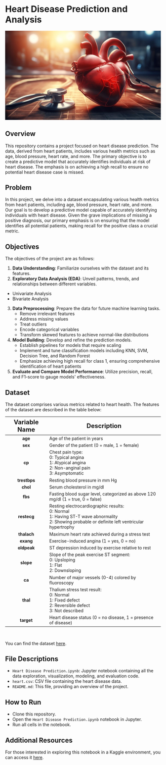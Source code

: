 # Heart Disease Prediction and Analysis
![Heart Disease Prediction](image.jpg)

## Overview
This repository contains a project focused on heart disease prediction. The data, derived from heart patients, includes various health metrics such as age, blood pressure, heart rate, and more. The primary objective is to create a predictive model that accurately identifies individuals at risk of heart disease. The emphasis is on achieving a high recall to ensure no potential heart disease case is missed.

## Problem
In this project, we delve into a dataset encapsulating various health metrics from heart patients, including age, blood pressure, heart rate, and more. Our goal is to develop a predictive model capable of accurately identifying individuals with heart disease. Given the grave implications of missing a positive diagnosis, our primary emphasis is on ensuring that the model identifies all potential patients, making recall for the positive class a crucial metric.

## Objectives
The objectives of the project are as follows:

1. **Data Understanding**: Familiarize ourselves with the dataset and its features.
2. **Exploratory Data Analysis (EDA)**: Unveil patterns, trends, and relationships between different variables.
  - Univariate Analysis
  - Bivariate Analysis
3. **Data Preprocessing**: Prepare the data for future machine learning tasks.
   - Remove irrelevant features
   - Address missing values
   - Treat outliers
   - Encode categorical variables
   - Transform skewed features to achieve normal-like distributions
4. **Model Building**: Develop and refine the prediction models.
   - Establish pipelines for models that require scaling
   - Implement and tune classification models including KNN, SVM, Decision Tree, and Random Forest
   - Emphasize achieving high recall for class 1, ensuring comprehensive identification of heart patients
5. **Evaluate and Compare Model Performance**: Utilize precision, recall, and F1-score to gauge models' effectiveness.

## Dataset
The dataset comprises various metrics related to heart health. The features of the dataset are described in the table below:

<div align="center">
<table style="width:100%">
<thead>
<tr>
<th style="text-align:center; font-weight: bold; font-size:20px">Variable Name</th>
<th style="text-align:center; font-weight: bold; font-size:20px">Description</th>
</tr>
</thead>
<tbody>
<tr>
<td><b><center>age</center></b></td>
<td>Age of the patient in years</td>
</tr>
<tr>
<td><b><center>sex</center></b></td>
<td>Gender of the patient (0 = male, 1 = female)</td>
</tr>
<tr>
<td><b><center>cp</center></b></td>
<td>Chest pain type: <br> 0: Typical angina <br> 1: Atypical angina <br> 2: Non-anginal pain <br> 3: Asymptomatic</td>
</tr>
<tr>
<td><b><center>trestbps</center></b></td>
<td>Resting blood pressure in mm Hg</td>
</tr>
<tr>
<td><b><center>chol</center></b></td>
<td>Serum cholesterol in mg/dl</td>
</tr>
<tr>
<td><b><center>fbs</center></b></td>
<td>Fasting blood sugar level, categorized as above 120 mg/dl (1 = true, 0 = false)</td>
</tr>
<tr>
<td><b><center>restecg</center></b></td>
<td>Resting electrocardiographic results: <br> 0: Normal <br> 1: Having ST-T wave abnormality <br> 2: Showing probable or definite left ventricular hypertrophy</td>
</tr>
<tr>
<td><b><center>thalach</center></b></td>
<td>Maximum heart rate achieved during a stress test</td>
</tr>
<tr>
<td><b><center>exang</center></b></td>
<td>Exercise-induced angina (1 = yes, 0 = no)</td>
</tr>
<tr>
<td><b><center>oldpeak</center></b></td>
<td>ST depression induced by exercise relative to rest</td>
</tr>
<tr>
<td><b><center>slope</center></b></td>
<td>Slope of the peak exercise ST segment: <br> 0: Upsloping <br> 1: Flat <br> 2: Downsloping</td>
</tr>
<tr>
<td><b><center>ca</center></b></td>
<td>Number of major vessels (0-4) colored by fluoroscopy</td>
</tr>
<tr>
<td><b><center>thal</center></b></td>
<td>Thalium stress test result: <br> 0: Normal <br> 1: Fixed defect <br> 2: Reversible defect <br> 3: Not described</td>
</tr>
<tr>
<td><b><center>target</center></b></td>
<td>Heart disease status (0 = no disease, 1 = presence of disease)</td>
</tr>
</tbody>
</table>
</div>
<br>

You can find the dataset [here](https://github.com/FarzadNekouee/Heart_Disease_Prediction/blob/main/heart.csv).

## File Descriptions
- `Heart Disease Prediction.ipynb`: Jupyter notebook containing all the data exploration, visualization, modeling, and evaluation code.
- `heart.csv`: CSV file containing the heart disease data.
- `README.md`: This file, providing an overview of the project.

## How to Run
- Clone this repository.
- Open the `Heart Disease Prediction.ipynb` notebook in Jupyter.
- Run all cells in the notebook.

## Additional Resources
For those interested in exploring this notebook in a Kaggle environment, you can access it [here](https://www.kaggle.com/code/farzadnekouei/heart-disease-prediction).
